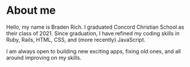 # About me

Hello, my name is Braden Rich. I graduated Concord Christian School as their class of 2021. Since graduation, I have refined my coding skills in Ruby, Rails, HTML, CSS, and (more recently) JavaScript. 

I am always open to building new exciting apps, fixing old ones, and all around improving on my skills.
